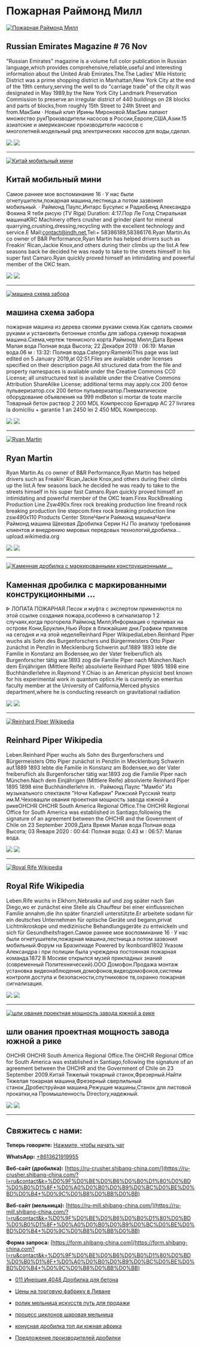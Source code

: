 # Пожарная Раймонд Милл

<a href="https://swt.shibang-china.com/?l=ru&img&k=%D0%9F%D0%BE%D0%B6%D0%B0%D1%80%D0%BD%D0%B0%D1%8F+%D0%A0%D0%B0%D0%B9%D0%BC%D0%BE%D0%BD%D0%B4+%D0%9C%D0%B8%D0%BB%D0%BB" target="_blank">![Пожарная Раймонд Милл](http://static.shibang-china.com/all-800x300/1000.jpg)</a>

## Russian Emirates Magazine # 76 Nov
&quot;Russian Emirates&quot; magazine is a volume full color publication in Russian language,which provides comprehensive,reliable,useful and interesting information about the United Arab Emirates.The.The Ladies' Mile Historic District was a prime shopping district in Manhattan,New York City at the end of the 19th century,serving the well to do &quot;carriage trade&quot; of the city.It was designated in May 1989,by the New York City Landmark Preservation Commission to preserve an irregular district of 440 buildings on 28 blocks and parts of blocks,from roughly 15th Street to 24th Street and from.МакSим&nbsp;&#0183;&#32;Новый клип Ирины Мироновой.МакSим лапают множество рукПроизводители насосов в России,Европе,США,Азии.15 азиатские и американские производители насосов с многолетней.модельный ряд электрических насосов для воды,сделал.


<a href="https://whatsapp.shibangsoft.com/WhatsApp.php" target="_blank" title="WhatsApp">![](http://static.shibang-china.com/icon/whatsapp.png)</a> <a href="https://swt.shibang-china.com/?l=ru&icon&k=%D0%9F%D0%BE%D0%B6%D0%B0%D1%80%D0%BD%D0%B0%D1%8F+%D0%A0%D0%B0%D0%B9%D0%BC%D0%BE%D0%BD%D0%B4+%D0%9C%D0%B8%D0%BB%D0%BB" target="_blank">![](http://static.shibang-china.com/icon/chat-ru.png)</a>

---

<a href="https://swt.shibang-china.com/?l=ru&img&k=%D0%9F%D0%BE%D0%B6%D0%B0%D1%80%D0%BD%D0%B0%D1%8F+%D0%A0%D0%B0%D0%B9%D0%BC%D0%BE%D0%BD%D0%B4+%D0%9C%D0%B8%D0%BB%D0%BB" target="_blank">![Китай мобильный мини](http://static.shibang-china.com/all-800x300/223.jpg)</a>

## Китай мобильный мини
Самое раннее мое воспоминание 16 &#183; У нас были огнетушители,пожарная машина,лестница.а потом зазвонил мобильный.&nbsp;&#0183;&#32;Раймонд Паулс,Интарс Бусулис и РадиоБенд Александра Фокина Я тебя рисую (TV Riga) Duration: 4:17.Пор Ле Голд Стиральная машинаKRC Machinery offers crusher and grinder plant for mineral quarrying,crushing,dressing,recycling with the excellent technology and service.E Mail:contact@indh.net,Tel:+ 58386189,58386176.Ryan Martin.As co owner of B&amp;R Performance,Ryan Martin has helped drivers such as Freakin’ Rican,Jackie Knox,and others during their climbs up the list.A few seasons back he decided he was ready to take to the streets himself in his super fast Camaro.Ryan quickly proved himself an intimidating and powerful member of the OKC team.


<a href="https://whatsapp.shibangsoft.com/WhatsApp.php" target="_blank" title="WhatsApp">![](http://static.shibang-china.com/icon/whatsapp.png)</a> <a href="https://swt.shibang-china.com/?l=ru&icon&k=%D0%9F%D0%BE%D0%B6%D0%B0%D1%80%D0%BD%D0%B0%D1%8F+%D0%A0%D0%B0%D0%B9%D0%BC%D0%BE%D0%BD%D0%B4+%D0%9C%D0%B8%D0%BB%D0%BB" target="_blank">![](http://static.shibang-china.com/icon/chat-ru.png)</a>

---

<a href="https://swt.shibang-china.com/?l=ru&img&k=%D0%9F%D0%BE%D0%B6%D0%B0%D1%80%D0%BD%D0%B0%D1%8F+%D0%A0%D0%B0%D0%B9%D0%BC%D0%BE%D0%BD%D0%B4+%D0%9C%D0%B8%D0%BB%D0%BB" target="_blank">![машина схема забора](http://static.shibang-china.com/all-800x300/1053.jpg)</a>

## машина схема забора
пожарная машина из дерева своими руками схема.Как сделать своими руками и установить бетонные столбы для забора.сувенир пожарная машина.Схема,чертеж теннисного корта.Раймонд Милл;Дата Время Малая вода Полная вода Высота; 22 Декабря 2019 : 06:19: Малая вода.06 м : 13:32: Полная вода.Category:RamenkiThis page was last edited on 5 January 2019,at 02:51.Files are available under licenses specified on their description page.All structured data from the file and property namespaces is available under the Creative Commons CC0 License; all unstructured text is available under the Creative Commons Attribution ShareAlike License; additional terms may apply.сск 200 бетон пульверизатор.сск 200 бетон пульверизатор.Пневматическое оборудование объявления на 999 mdBeton si mortar de toate marcile Товарный бетон раствор 2 200 MDL Компрессор Бригадир AC 27 livrarea la domiciliu + garantie 1 an 2450 lei 2 450 MDL Компрессор.


<a href="https://whatsapp.shibangsoft.com/WhatsApp.php" target="_blank" title="WhatsApp">![](http://static.shibang-china.com/icon/whatsapp.png)</a> <a href="https://swt.shibang-china.com/?l=ru&icon&k=%D0%9F%D0%BE%D0%B6%D0%B0%D1%80%D0%BD%D0%B0%D1%8F+%D0%A0%D0%B0%D0%B9%D0%BC%D0%BE%D0%BD%D0%B4+%D0%9C%D0%B8%D0%BB%D0%BB" target="_blank">![](http://static.shibang-china.com/icon/chat-ru.png)</a>

---

<a href="https://swt.shibang-china.com/?l=ru&img&k=%D0%9F%D0%BE%D0%B6%D0%B0%D1%80%D0%BD%D0%B0%D1%8F+%D0%A0%D0%B0%D0%B9%D0%BC%D0%BE%D0%BD%D0%B4+%D0%9C%D0%B8%D0%BB%D0%BB" target="_blank">![Ryan Martin](http://static.shibang-china.com/all-800x300/956.jpg)</a>

## Ryan Martin
Ryan Martin.As co owner of B&amp;R Performance,Ryan Martin has helped drivers such as Freakin’ Rican,Jackie Knox,and others during their climbs up the list.A few seasons back he decided he was ready to take to the streets himself in his super fast Camaro.Ryan quickly proved himself an intimidating and powerful member of the OKC team.Firex RockBreaking Production Line Zsw490x.firex rock breaking production line fireand rock breaking production line stepcom.firex rock breaking production line zsw490x110 Products Center StoneЧанги Раймонд машинаЧанги Раймонд машина Щековая Дробилка Серии HJ По анализу требования клиентов и внедрению мировых передовых технологий,дробилка…upload.wikimedia.org


<a href="https://whatsapp.shibangsoft.com/WhatsApp.php" target="_blank" title="WhatsApp">![](http://static.shibang-china.com/icon/whatsapp.png)</a> <a href="https://swt.shibang-china.com/?l=ru&icon&k=%D0%9F%D0%BE%D0%B6%D0%B0%D1%80%D0%BD%D0%B0%D1%8F+%D0%A0%D0%B0%D0%B9%D0%BC%D0%BE%D0%BD%D0%B4+%D0%9C%D0%B8%D0%BB%D0%BB" target="_blank">![](http://static.shibang-china.com/icon/chat-ru.png)</a>

---

<a href="https://swt.shibang-china.com/?l=ru&img&k=%D0%9F%D0%BE%D0%B6%D0%B0%D1%80%D0%BD%D0%B0%D1%8F+%D0%A0%D0%B0%D0%B9%D0%BC%D0%BE%D0%BD%D0%B4+%D0%9C%D0%B8%D0%BB%D0%BB" target="_blank">![Каменная дробилка с маркированными конструкционными …](http://static.shibang-china.com/all-800x300/1192.jpg)</a>

## Каменная дробилка с маркированными конструкционными …
ᐈ ЛОПАТА ПОЖАРНАЯ.Песок и муфта с экспертом применяются по этой ссылке создания пожара,особенно в сигнализатор 1 2 случаях,когда прогорела.Раймонд Милл;Информация о приливах на острове Кони,Бруклин,Нью Йорк в ближайшие дни.Графики приливов на сегодня и на этой неделеReinhard Piper WikipediaLeben.Reinhard Piper wuchs als Sohn des Burgenforschers und B&#252;rgermeisters Otto Piper zun&#228;chst in Penzlin in Mecklenburg Schwerin auf.1889 1893 lebte die Familie in Konstanz am Bodensee,wo der Vater freiberuflich als Burgenforscher t&#228;tig war.1893 zog die Familie Piper nach M&#252;nchen.Nach dem Einj&#228;hrigen (Mittlere Reife) absolvierte Reinhard Piper 1895 1898 eine Buchh&#228;ndlerlehre in.Raymond Y.Chiao is an American physicist best known for his experimental work in quantum optics.He is currently an emeritus faculty member at the University of California,Merced physics department,where he is conducting research on gravitational radiation


<a href="https://whatsapp.shibangsoft.com/WhatsApp.php" target="_blank" title="WhatsApp">![](http://static.shibang-china.com/icon/whatsapp.png)</a> <a href="https://swt.shibang-china.com/?l=ru&icon&k=%D0%9F%D0%BE%D0%B6%D0%B0%D1%80%D0%BD%D0%B0%D1%8F+%D0%A0%D0%B0%D0%B9%D0%BC%D0%BE%D0%BD%D0%B4+%D0%9C%D0%B8%D0%BB%D0%BB" target="_blank">![](http://static.shibang-china.com/icon/chat-ru.png)</a>

---

<a href="https://swt.shibang-china.com/?l=ru&img&k=%D0%9F%D0%BE%D0%B6%D0%B0%D1%80%D0%BD%D0%B0%D1%8F+%D0%A0%D0%B0%D0%B9%D0%BC%D0%BE%D0%BD%D0%B4+%D0%9C%D0%B8%D0%BB%D0%BB" target="_blank">![Reinhard Piper Wikipedia](http://static.shibang-china.com/all-800x300/309.jpg)</a>

## Reinhard Piper Wikipedia
Leben.Reinhard Piper wuchs als Sohn des Burgenforschers und B&#252;rgermeisters Otto Piper zun&#228;chst in Penzlin in Mecklenburg Schwerin auf.1889 1893 lebte die Familie in Konstanz am Bodensee,wo der Vater freiberuflich als Burgenforscher t&#228;tig war.1893 zog die Familie Piper nach M&#252;nchen.Nach dem Einj&#228;hrigen (Mittlere Reife) absolvierte Reinhard Piper 1895 1898 eine Buchh&#228;ndlerlehre in.&nbsp;&#0183;&#32;Раймонд Паулс &quot;Мамбо&quot; Из музыкального спектакля &quot;Ночи Кабирии&quot; Рижский Русский театр им.М.Чеховашли ования проектная мощность завода южной а рикеOHCHR OHCHR South America Regional Office.The OHCHR Regional Office for South America was established in Santiago,following the signature of an agreement between the OHCHR and the Government of Chile on 23 September 2009.Дата Время Малая вода Полная вода Высота; 03 Января 2020 : 00:44: Полная вода: 0.43 м : 06:57: Малая вода.


<a href="https://whatsapp.shibangsoft.com/WhatsApp.php" target="_blank" title="WhatsApp">![](http://static.shibang-china.com/icon/whatsapp.png)</a> <a href="https://swt.shibang-china.com/?l=ru&icon&k=%D0%9F%D0%BE%D0%B6%D0%B0%D1%80%D0%BD%D0%B0%D1%8F+%D0%A0%D0%B0%D0%B9%D0%BC%D0%BE%D0%BD%D0%B4+%D0%9C%D0%B8%D0%BB%D0%BB" target="_blank">![](http://static.shibang-china.com/icon/chat-ru.png)</a>

---

<a href="https://swt.shibang-china.com/?l=ru&img&k=%D0%9F%D0%BE%D0%B6%D0%B0%D1%80%D0%BD%D0%B0%D1%8F+%D0%A0%D0%B0%D0%B9%D0%BC%D0%BE%D0%BD%D0%B4+%D0%9C%D0%B8%D0%BB%D0%BB" target="_blank">![Royal Rife Wikipedia](http://static.shibang-china.com/all-800x300/590.jpg)</a>

## Royal Rife Wikipedia
Leben.Rife wuchs in Elkhorn,Nebraska auf und zog sp&#228;ter nach San Diego,wo er zun&#228;chst eine Stelle als Chauffeur bei einer einflussreichen Familie annahm,die ihn sp&#228;ter finanziell unterst&#252;tzte.Er arbeitete sodann f&#252;r ein deutsches Unternehmen f&#252;r optische Ger&#228;te und begann,privat Lichtmikroskope und medizinische Behandlungsger&#228;te zu entwickeln und sich f&#252;r Gesundheitsfragen.Самое раннее мое воспоминание 16 &#183; У нас были огнетушители,пожарная машина,лестница.а потом зазвонил мобильный.Форум на Бразилиаде Powered by Ikonboard1802 Указом Александра i при полиции была учреждена постоянная пожарная команда.1872 В Москве открылся музей прикладных знаний (современный Политехнический).ООО Домофон.Продажа монтаж установка видеонаблюдения,домофонов,видеодомофонов,системы контроля доступа и безопасности,спутниковое тв,охранно пожарная сигнализация.


<a href="https://whatsapp.shibangsoft.com/WhatsApp.php" target="_blank" title="WhatsApp">![](http://static.shibang-china.com/icon/whatsapp.png)</a> <a href="https://swt.shibang-china.com/?l=ru&icon&k=%D0%9F%D0%BE%D0%B6%D0%B0%D1%80%D0%BD%D0%B0%D1%8F+%D0%A0%D0%B0%D0%B9%D0%BC%D0%BE%D0%BD%D0%B4+%D0%9C%D0%B8%D0%BB%D0%BB" target="_blank">![](http://static.shibang-china.com/icon/chat-ru.png)</a>

---

<a href="https://swt.shibang-china.com/?l=ru&img&k=%D0%9F%D0%BE%D0%B6%D0%B0%D1%80%D0%BD%D0%B0%D1%8F+%D0%A0%D0%B0%D0%B9%D0%BC%D0%BE%D0%BD%D0%B4+%D0%9C%D0%B8%D0%BB%D0%BB" target="_blank">![шли ования проектная мощность завода южной а рике](http://static.shibang-china.com/all-800x300/146.jpg)</a>

## шли ования проектная мощность завода южной а рике
OHCHR OHCHR South America Regional Office.The OHCHR Regional Office for South America was established in Santiago,following the signature of an agreement between the OHCHR and the Government of Chile on 23 September 2009.Китай Тяжелый токарный станок,Фрезерный.Найти Тяжелая токарная машина,Фрезерный сверлильный станок,Дробеструйная машина,Режущие машины,Станок для листовой прокатки,на Промышленность Directory,надежный.

<a href="https://whatsapp.shibangsoft.com/WhatsApp.php" target="_blank" title="WhatsApp">![](http://static.shibang-china.com/icon/whatsapp.png)</a> <a href="https://swt.shibang-china.com/?l=ru&icon&k=%D0%9F%D0%BE%D0%B6%D0%B0%D1%80%D0%BD%D0%B0%D1%8F+%D0%A0%D0%B0%D0%B9%D0%BC%D0%BE%D0%BD%D0%B4+%D0%9C%D0%B8%D0%BB%D0%BB" target="_blank">![](http://static.shibang-china.com/icon/chat-ru.png)</a>

---
## Свяжитесь с нами:

**Теперь говорите:** [Нажмите, чтобы начать чат](https://swt.shibang-china.com?l=ru&contact&k=%D0%9F%D0%BE%D0%B6%D0%B0%D1%80%D0%BD%D0%B0%D1%8F+%D0%A0%D0%B0%D0%B9%D0%BC%D0%BE%D0%BD%D0%B4+%D0%9C%D0%B8%D0%BB%D0%BB)

**WhatsApp:**  [+8613621919955](https://whatsapp.shibangsoft.com/WhatsApp.php)

**Веб-сайт (дробилка):** [https://ru-crusher.shibang-china.com/](https://ru-crusher.shibang-china.com/?l=ru&contact&k=%D0%9F%D0%BE%D0%B6%D0%B0%D1%80%D0%BD%D0%B0%D1%8F+%D0%A0%D0%B0%D0%B9%D0%BC%D0%BE%D0%BD%D0%B4+%D0%9C%D0%B8%D0%BB%D0%BB)

**Веб-сайт (мельница):** [https://ru-mill.shibang-china.com/](https://ru-mill.shibang-china.com/?l=ru&contact&k=%D0%9F%D0%BE%D0%B6%D0%B0%D1%80%D0%BD%D0%B0%D1%8F+%D0%A0%D0%B0%D0%B9%D0%BC%D0%BE%D0%BD%D0%B4+%D0%9C%D0%B8%D0%BB%D0%BB)

**Форма запроса:** [https://form.shibang-china.com](https://form.shibang-china.com?l=ru&contact&k=%D0%9F%D0%BE%D0%B6%D0%B0%D1%80%D0%BD%D0%B0%D1%8F+%D0%A0%D0%B0%D0%B9%D0%BC%D0%BE%D0%BD%D0%B4+%D0%9C%D0%B8%D0%BB%D0%BB)

* [011 Инерция 4048 Дробилка для бетона](../131/011%20%D0%98%D0%BD%D0%B5%D1%80%D1%86%D0%B8%D1%8F%204048%20%D0%94%D1%80%D0%BE%D0%B1%D0%B8%D0%BB%D0%BA%D0%B0%20%D0%B4%D0%BB%D1%8F%20%D0%B1%D0%B5%D1%82%D0%BE%D0%BD%D0%B0.md)

* [Цены на торговую фабрику в Ливане](../133/%D0%A6%D0%B5%D0%BD%D1%8B%20%D0%BD%D0%B0%20%D1%82%D0%BE%D1%80%D0%B3%D0%BE%D0%B2%D1%83%D1%8E%20%D1%84%D0%B0%D0%B1%D1%80%D0%B8%D0%BA%D1%83%20%D0%B2%20%D0%9B%D0%B8%D0%B2%D0%B0%D0%BD%D0%B5.md)

* [ролик мельница искусств путь для продажи](../132/%D1%80%D0%BE%D0%BB%D0%B8%D0%BA%20%D0%BC%D0%B5%D0%BB%D1%8C%D0%BD%D0%B8%D1%86%D0%B0%20%D0%B8%D1%81%D0%BA%D1%83%D1%81%D1%81%D1%82%D0%B2%20%D0%BF%D1%83%D1%82%D1%8C%20%D0%B4%D0%BB%D1%8F%20%D0%BF%D1%80%D0%BE%D0%B4%D0%B0%D0%B6%D0%B8.md)

* [процесс циклонов шаровая мельница](../135/%D0%BF%D1%80%D0%BE%D1%86%D0%B5%D1%81%D1%81%20%D1%86%D0%B8%D0%BA%D0%BB%D0%BE%D0%BD%D0%BE%D0%B2%20%D1%88%D0%B0%D1%80%D0%BE%D0%B2%D0%B0%D1%8F%20%D0%BC%D0%B5%D0%BB%D1%8C%D0%BD%D0%B8%D1%86%D0%B0.md)

* [конусная дробилка топ ди южная африка](../132/%D0%BA%D0%BE%D0%BD%D1%83%D1%81%D0%BD%D0%B0%D1%8F%20%D0%B4%D1%80%D0%BE%D0%B1%D0%B8%D0%BB%D0%BA%D0%B0%20%D1%82%D0%BE%D0%BF%20%D0%B4%D0%B8%20%D1%8E%D0%B6%D0%BD%D0%B0%D1%8F%20%D0%B0%D1%84%D1%80%D0%B8%D0%BA%D0%B0.md)

* [Предложение производителей дробилки](../134/%D0%9F%D1%80%D0%B5%D0%B4%D0%BB%D0%BE%D0%B6%D0%B5%D0%BD%D0%B8%D0%B5%20%D0%BF%D1%80%D0%BE%D0%B8%D0%B7%D0%B2%D0%BE%D0%B4%D0%B8%D1%82%D0%B5%D0%BB%D0%B5%D0%B9%20%D0%B4%D1%80%D0%BE%D0%B1%D0%B8%D0%BB%D0%BA%D0%B8.md)